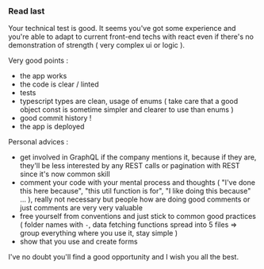 ### Read last

Your technical test is good.
It seems you've got some experience and you're able to adapt to current front-end techs with react even if there's no demonstration of strength ( very complex ui or logic ).

Very good points :
  - the app works
  - the code is clear / linted
  - tests
  - typescript types are clean, usage of enums ( take care that a good object const is sometime simpler and clearer to use than enums )
  - good commit history !
  - the app is deployed

Personal advices :
  - get involved in GraphQL if the company mentions it, because if they are, they'll be less interested by any REST calls or pagination with REST since it's now common skill
  - comment your code with your mental process and thoughts ( "I've done this here because", "this util function is for", "I like doing this because" ... ), really not necessary but people how are doing good comments or just comments are very very valuable
  - free yourself from conventions and just stick to common good practices ( folder names with `-`, data fetching functions spread into 5 files => group everything where you use it, stay simple )
  - show that you use and create forms


I've no doubt you'll find a good opportunity and I wish you all the best.
